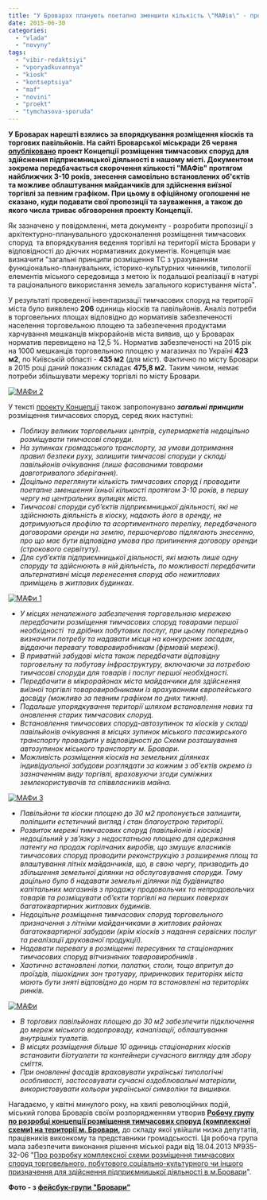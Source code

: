 ```yaml
---
title: "У Броварах планують поетапно зменшити кількість \"МАФів\" - протягом 3-10 років"
date: 2015-06-30
categories: 
  - "vlada"
  - "novyny"
tags: 
  - "vibir-redaktsiyi"
  - "vporyadkuvannya"
  - "kiosk"
  - "kontseptsiya"
  - "maf"
  - "novini"
  - "proekt"
  - "tymchasova-sporuda"
---
```


**У Броварах нарешті взялись за впорядкування розміщення кіосків та торгових павільйонів. На сайті Броварської міськради 26 червня [опубліковано](http://www.brovary.kiev.ua/do-uvagi-gromadskost%D1%96-proekt-kontsepts%D1%96%D1%97-rozm%D1%96shchennya-timchasovikh-sporud-dlya-zd%D1%96isnennya-p%D1%96dpri%D1%94) проект Концепції розміщення тимчасових споруд для здійснення підприємницької діяльності в нашому місті. Документом зокрема передбачається скорочення кількості "МАФів" протягом найближчих 3-10 років, знесення самовільно встановлених об'єктів та можливе облаштування майданчиків для здійснення виїзної торгівлі за певним графіком. При цьому в офіційному оголошенні не сказано, куди подавати свої пропозиції та зауваження, а також до якого числа триває обговорення проекту Концепції.**

Як зазначено у повідомленні, мета документу - розробити пропозиції з архітектурно-планувального удосконалення розміщення тимчасових споруд  та впорядкування ведення торгівлі на території міста Бровари у відповідності до діючих нормативних документів. Концепція має визначити "загальні принципи розміщення ТС з урахуванням функціонально-планувальних, історико-культурних чинників, типології елементів міського середовища з метою їх подальшої реалізації в натурі та раціонального використання земель загального користування міста".

У результаті проведеної інвентаризації тимчасових споруд на території міста було виявлено **206** одиниць кіосків та павільйонів. Аналіз потреби в торговельних площах відповідно до нормативів забезпеченості населення торговельною площею та забезпечення продуктами харчування мешканців мікрорайонів міста виявив, що у Броварах норматив перевищено на 12,5 %. Норматив забезпеченості на 2015 рік на 1000 мешканців торговельною площею у магазинах по Україні **423 м2**, по Київській області - **435 м2** (для міст). Фактично по місту Бровари в 2015 році даний показник складає **475,8 м2.** Таким чином, немає потреби збільшувати мережу торгівлі по місту Бровари.

[![МАФи 2](https://mpz.brovary.org/wp-content/uploads/2015/06/MAFy-2.jpg)](https://mpz.brovary.org/wp-content/uploads/2015/06/MAFy-2.jpg)

У тексті [проекту Концепції](http://www.brovary.kiev.ua/do-uvagi-gromadskost%D1%96-proekt-kontsepts%D1%96%D1%97-rozm%D1%96shchennya-timchasovikh-sporud-dlya-zd%D1%96isnennya-p%D1%96dpri%D1%94) також запропонувано _**загальні принципи**_ розміщення тимчасових споруд, серед яких наступні:

- _Поблизу великих торговельних центрів, супермаркетів недоцільно розміщувати тимчасові споруди._
- _На зупинках громадського транспорту, за умови дотримання правил безпеки руху, залишити тимчасові споруди у складі павільйонів очікування (лише фасованими товарами довготривалого зберігання)._
- _Доцільно переглянути кількість тимчасових споруд і проводити поетапне зменшення їхньої кількості протягом 3-10 років, в першу чергу на центральних вулицях міста._
- _Тимчасові споруди суб’єктів підприємницької діяльності, які не здійснюють діяльність в кіоску, надають його в оренду, не дотримуються профілю та асортиментного переліку, передбаченого договорами оренди на землю, першочергово підлягають знесенню, про що має бути відповідна умова про припинення договору оренди (строкового сервітуту)._
- _Для суб’єктів підприємницької діяльності, які мають лише одну споруду та здійснюють в ній діяльність, по можливості передбачити альтернативні місця перенесення споруд або нежитлових приміщень в житлових будинках._

[![МАФи 1](https://mpz.brovary.org/wp-content/uploads/2015/06/MAFy-1.jpg)](https://mpz.brovary.org/wp-content/uploads/2015/06/MAFy-1.jpg)

- _У місцях неналежного забезпечення торговельною мережею передбачити розміщення тимчасових споруд товарами першої необхідності  та дрібних побутових послуг, при цьому попередньо визначити потребу та надавати місця на конкурсних засадах, віддаючи перевагу товаровиробникам (фірмовій мережі)._
- _В приватній забудові міста також передбачати відповідну торговельну та побутову інфраструктуру, включаючи за потребою тимчасові споруди для товарів і послуг першої необхідності._
- _Передбачити в мікрорайонах міста майданчики для здійснення виїзної торгівлі товаровиробниками із врахуванням європейського досвіду (можливо за певним графіком по днях тижня)._
- _Подальше упорядкування території шляхом встановлення нових та оновлення старих тимчасових споруд._
- _Встановлення тимчасових споруд-автозупинок та кіосків у складі павільйонів очікування в місцях зупинок міського пасажирського транспорту проводити у відповідності до Схеми розташування автозупинок міського транспорту м. Бровари._
- _Можливість розміщення кіосків на земельних ділянках індивідуальної забудови розглядати за кожним з об'єктів окремо із зазначенням виду торгівлі, враховуючи згоди суміжних землекористувачів та співвласників майна._

[![МАФи 3](https://mpz.brovary.org/wp-content/uploads/2015/06/MAFy-3.jpg)](https://mpz.brovary.org/wp-content/uploads/2015/06/MAFy-3.jpg)

- _Павільйони та кіоски площею до 30 м2 пропонується залишити, поліпшити естетичний вигляд і стан благоустрою території._
- _Розвиток мережі тимчасових споруд (павільйонів і кіосків) недоцільний у зв’язку з недостатньою площею для одержання патенту на продаж горілчаних виробів, що змушує власників тимчасових споруд проводити реконструкцію з розширення площ та влаштування літніх майданчиків, що, в свою чергу, призводить до збільшення земельної ділянки на обслуговування споруди. Тому доцільно було б надавати земельні ділянки під будівництво капітальних магазинів з продажу продовольчих та непродовольчих товарів та розміщувати об’єкти торгівлі на перших поверхах багатоквартирних житлових будинків._
- _Недоцільне розміщення тимчасових споруд торговельного призначення з літніми майданчиками в житлових районах багатоквартирної забудови (крім кіосків з надання сервісних послуг та реалізації друкованої продукції)._
- _Надавати перевагу в розміщенні пересувних та стаціонарних тимчасових споруд вітчизняних товаровиробників ._
- _Хаотично встановлені лотки, палатки, столи, тощо впритул до проїздів, пішохідних зон тротуару, приринкових територіях міста мають бути зняті відповідно до норм та встановлені на територіях ринків._

[![МАФи](https://mpz.brovary.org/wp-content/uploads/2015/06/MAFy.jpg)](https://mpz.brovary.org/wp-content/uploads/2015/06/MAFy.jpg)

- _В торгових павільйонах площею до 30 м2 забезпечити підключення до мереж міського водопроводу, каналізації, облаштування внутрішніх туалетів._
- _В місцях розміщення більше 10 одиниць стаціонарних кіосків встановити біотуалети та контейнери сучасного вигляду для збору сміття._
- _При оновленні фасадів враховувати українські типологічні особливості, застосовувати сучасні оздоблювальні матеріали, використовувати кольори української символіки та вишивки._

Нагадаємо, у квітні минулого року, на хвилі революційних подій, міський голова Броварів своїм розпорядженням утворив **[Робочу групу по розробці концепції розміщення тимчасових споруд (комплексної схеми) на території м. Бровари](http://brovary-rada.gov.ua/rozporyadzhennya-m%D1%96skogo-golovi-v%D1%96d-11042014-%E2%84%9660-od-pro-stvorennya-robocho%D1%97-grupi),** до складу якої увійшли низка депутатів, працівників виконкому та представники громадськості. Ця робоча група мала забезпечити виконання рішення міської ради від 18.04.2013 №935-32-06 "[Про розробку комплексної схеми розміщення тимчасових споруд торговельного, побутового,соціально-культурного чи іншого призначення для здійснення підприємницької діяльності в м.Бровари](http://brovary-rada.gov.ua/r%D1%96shennya-m%D1%96sko%D1%97-radi-v%D1%96d-18042013-%E2%84%96935-32-06-pro-rozrobku-kompleksno%D1%97-skhemi-rozm%D1%96shchennya-timchas)".

**Фото - з [фейсбук-групи "Бровари"](https://www.facebook.com/groups/brovary/)**
